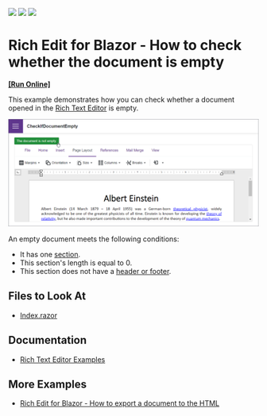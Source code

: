 <!-- default badges list -->
![](https://img.shields.io/endpoint?url=https://codecentral.devexpress.com/api/v1/VersionRange/523621286/22.1.4%2B)
[![](https://img.shields.io/badge/Open_in_DevExpress_Support_Center-FF7200?style=flat-square&logo=DevExpress&logoColor=white)](https://supportcenter.devexpress.com/ticket/details/T1108629)
[![](https://img.shields.io/badge/📖_How_to_use_DevExpress_Examples-e9f6fc?style=flat-square)](https://docs.devexpress.com/GeneralInformation/403183)
<!-- default badges end -->
# Rich Edit for Blazor - How to check whether the document is empty
<!-- run online -->
**[[Run Online]](https://codecentral.devexpress.com/523621286/)**
<!-- run online end -->

This example demonstrates how you can check whether a document opened in the [Rich Text Editor](https://docs.devexpress.com/Blazor/401891/rich-text-editor) is empty.

![Blazor DxRichEdit check whether the document is empty](/images/document-is-empty.png)

An empty document meets the following conditions:

* It has one [section](https://docs.devexpress.com/Blazor/DevExpress.Blazor.RichEdit.Section).
* This section's length is equal to 0.
* This section does not have a [header or footer](https://docs.devexpress.com/Blazor/DevExpress.Blazor.RichEdit.Section#section-headers-and-footers).

## Files to Look At

- [Index.razor](./CS/CheckIfDocumentEmpty/Pages/Index.razor)

## Documentation

- [Rich Text Editor Examples](https://docs.devexpress.com/Blazor/403343/rich-edit/examples)

## More Examples

- [Rich Edit for Blazor - How to export a document to the HTML](https://github.com/DevExpress-Examples/blazor-dxrichedit-export-to-html)
